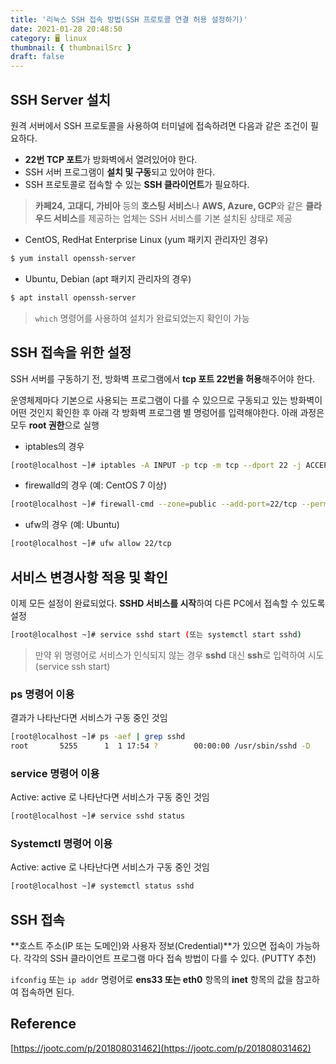 ```yaml
---
title: '리눅스 SSH 접속 방법(SSH 프로토콜 연결 허용 설정하기)'
date: 2021-01-28 20:48:50
category: 🖥️ linux
thumbnail: { thumbnailSrc }
draft: false
---
```


## SSH Server 설치

원격 서버에서 SSH 프로토콜을 사용하여 터미널에 접속하려면 다음과 같은 조건이 필요하다.

- **22번 TCP 포트**가 방화벽에서 열려있어야 한다.
- SSH 서버 프로그램이 **설치 및 구동**되고 있어야 한다.
- SSH 프로토콜로 접속할 수 있는 **SSH 클라이언트**가 필요하다.

> **카페24, 고대디, 가비아** 등의 **호스팅 서비스**나 **AWS, Azure, GCP**와 같은 **클라우드 서비스**를 제공하는 업체는 SSH 서비스를 기본 설치된 상태로 제공

- CentOS, RedHat Enterprise Linux (yum 패키지 관리자인 경우)

```bash
$ yum install openssh-server
```

- Ubuntu, Debian (apt 패키지 관리자의 경우)

```bash
$ apt install openssh-server
```

> `which` 명령어를 사용하여 설치가 완료되었는지 확인이 가능

## SSH 접속을 위한 설정

SSH 서버를 구동하기 전, 방화벽 프로그램에서 **tcp 포트 22번을 허용**해주어야 한다.

운영체제마다 기본으로 사용되는 프로그램이 다를 수 있으므로 구동되고 있는 방화벽이 어떤 것인지 확인한 후 아래 각 방화벽 프로그램 별 명렁어를 입력해야한다. 아래 과정은 모두 **root 권한**으로 실행

- iptables의 경우

```bash
[root@localhost ~]# iptables -A INPUT -p tcp -m tcp --dport 22 -j ACCEPT
```

- firewalld의 경우 (예: CentOS 7 이상)

```bash
[root@localhost ~]# firewall-cmd --zone=public --add-port=22/tcp --permanent
```

- ufw의 경우 (예: Ubuntu)

```bash
[root@localhost ~]# ufw allow 22/tcp
```

## 서비스 변경사항 적용 및 확인

이제 모든 설정이 완료되었다. **SSHD 서비스를 시작**하여 다른 PC에서 접속할 수 있도록 설정

```bash
[root@localhost ~]# service sshd start (또는 systemctl start sshd)
```

> 만약 위 명령어로 서비스가 인식되지 않는 경우 **sshd** 대신 **ssh**로 입력하여 시도 (service ssh start)

### ps 명령어 이용

결과가 나타난다면 서비스가 구동 중인 것임

```bash
[root@localhost ~]# ps -aef | grep sshd
root       5255      1  1 17:54 ?        00:00:00 /usr/sbin/sshd -D
```

### service 명령어 이용

Active: active 로 나타난다면 서비스가 구동 중인 것임

```bash
[root@localhost ~]# service sshd status
```

### Systemctl 명령어 이용

Active: active 로 나타난다면 서비스가 구동 중인 것임

```bash
[root@localhost ~]# systemctl status sshd
```

## SSH 접속

**호스트 주소(IP 또는 도메인)와 사용자 정보(Credential)**가 있으면 접속이 가능하다. 각각의 SSH 클라이언트 프로그램 마다 접속 방법이 다를 수 있다. (PUTTY 추천)

`ifconfig` 또는 `ip addr` 명령어로 **ens33 또는 eth0** 항목의 **inet** 항목의 값을 참고하여 접속하면 된다.

## Reference

[https://jootc.com/p/201808031462](https://jootc.com/p/201808031462)
